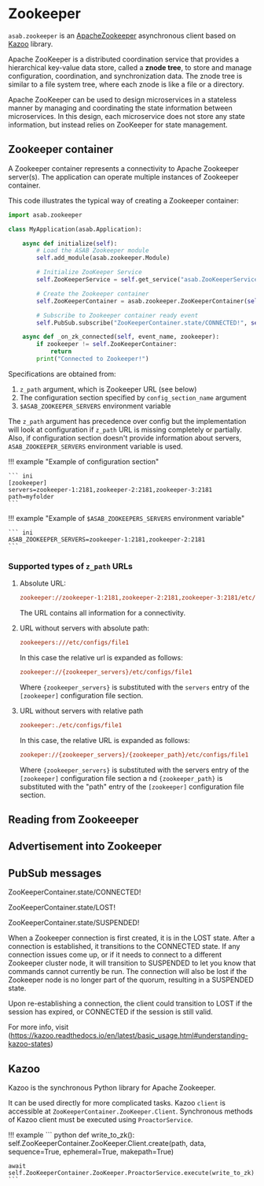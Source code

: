 # Zookeeper

`asab.zookeeper` is an [ApacheZookeeper](https://zookeeper.apache.org) asynchronous client based on [Kazoo](https://github.com/python-zk/kazoo) library.

Apache ZooKeeper is a distributed coordination service that provides a hierarchical key-value data store, 
called a **znode tree**, to store and manage configuration, coordination, and synchronization data.
The znode tree is similar to a file system tree, where each znode is like a file or a directory.

Apache ZooKeeper can be used to design microservices in a stateless manner by managing and coordinating the state information between microservices.
In this design, each microservice does not store any state information, but instead relies on ZooKeeper for state management.

## Zookeeper container

A Zookeeper container represents a connectivity to Apache Zookeeper server(s).
The application can operate multiple instances of Zookeeper container.

This code illustrates the typical way of creating a Zookeeper container:

``` python
import asab.zookeeper

class MyApplication(asab.Application):

	async def initialize(self):
		# Load the ASAB Zookeeper module
		self.add_module(asab.zookeeper.Module)

		# Initialize ZooKeeper Service
		self.ZooKeeperService = self.get_service("asab.ZooKeeperService")

		# Create the Zookeeper container
		self.ZooKeeperContainer = asab.zookeeper.ZooKeeperContainer(self.ZooKeeperService)

		# Subscribe to Zookeeper container ready event
		self.PubSub.subscribe("ZooKeeperContainer.state/CONNECTED!", self._on_zk_connected)

	async def _on_zk_connected(self, event_name, zookeeper):
		if zookeeper != self.ZooKeeperContainer:
			return
		print("Connected to Zookeeper!")
```

Specifications are obtained from:

1. `z_path` argument, which is Zookeeper URL (see below)
2. The configuration section specified by `config_section_name` argument
3. `$ASAB_ZOOKEEPER_SERVERS` environment variable

The `z_path` argument has precedence over config but the implementation will
look at configuration if `z_path` URL is missing completely or partially.
Also, if configuration section doesn't provide information about servers,
`ASAB_ZOOKEEPER_SERVERS` environment variable is used.

!!! example "Example of configuration section"

	``` ini
	[zookeeper]
	servers=zookeeper-1:2181,zookeeper-2:2181,zookeeper-3:2181
	path=myfolder
	```

!!! example "Example of `$ASAB_ZOOKEEPERS_SERVERS` environment variable"

	``` ini
	ASAB_ZOOKEEPER_SERVERS=zookeeper-1:2181,zookeeper-2:2181
	```

### Supported types of `z_path` URLs

1. Absolute URL:

	``` ini
	zookeeper://zookeeper-1:2181,zookeeper-2:2181,zookeeper-3:2181/etc/configs/file1
	```
	The URL contains all information for a connectivity.

2. URL without servers with absolute path:

	``` ini
	zookeepers:///etc/configs/file1
	```
	In this case the relative url is expanded as follows:

	```ini
	zookeeper://{zookeeper_servers}/etc/configs/file1
	```
	Where `{zookeeper_servers}` is substituted with the `servers` entry of the `[zookeeper]` configuration file section.

3.  URL without servers with relative path

	```ini
	zookeeper:./etc/configs/file1
	```
	
	In this case, the relative URL is expanded as follows: 

	```ini
	zookeper://{zookeeper_servers}/{zookeeper_path}/etc/configs/file1
	```

	Where `{zookeeper_servers}` is substituted with the servers entry of the `[zookeeper]` configuration file section
	a nd `{zookeeper_path}` is substituted with the "path" entry of the `[zookeeper]` configuration file section.


## Reading from Zookeeeper

## Advertisement into Zookeeper

## PubSub messages

ZooKeeperContainer.state/CONNECTED!

ZooKeeperContainer.state/LOST!

ZooKeeperContainer.state/SUSPENDED!

When a Zookeeper connection is first created, it is in the LOST state.
After a connection is established, it transitions to the CONNECTED state.
If any connection issues come up, or if it needs to connect to a
different Zookeeper cluster node, it will transition to SUSPENDED to let
you know that commands cannot currently be run. The connection will also
be lost if the Zookeeper node is no longer part of the quorum, resulting
in a SUSPENDED state.

Upon re-establishing a connection, the client could transition to LOST if
the session has expired, or CONNECTED if the session is still valid.

For more info, visit (https://kazoo.readthedocs.io/en/latest/basic_usage.html#understanding-kazoo-states)

## Kazoo

Kazoo is the synchronous Python library for Apache Zookeeper.

It can be used directly for more complicated tasks. Kazoo `client` is accessible at `ZooKeeperContainer.ZooKeeper.Client`.
Synchronous methods of Kazoo client must be executed using `ProactorService`.

!!! example
	``` python
	def write_to_zk():
	self.ZooKeeperContainer.ZooKeeper.Client.create(path, data, sequence=True, ephemeral=True, makepath=True)

	await self.ZooKeeperContainer.ZooKeeper.ProactorService.execute(write_to_zk)
	```
